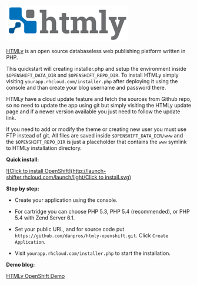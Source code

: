 <a href="https://www.htmly.com" target="_blank">![Logo](https://raw.githubusercontent.com/danpros/htmly/master/system/resources/images/logo-big.png)</a>

[HTMLy](https://github.com/danpros/htmly) is an open source databaseless web publishing platform written in PHP.

This quickstart will creating installer.php and setup the environment inside `$OPENSHIFT_DATA_DIR` and `$OPENSHIFT_REPO_DIR`. To install HTMLy simply visiting `yourapp.rhcloud.com/installer.php` after deploying it using the console and than create your blog username and password there.

HTMLy have a cloud update feature and fetch the sources from Github repo, so no need to update the app using git but simply visiting the HTMLy update page and if a newer version available you just need to follow the update link.

If you need to add or modify the theme or creating new user you must use FTP instead of git. All files are saved inside `$OPENSHIFT_DATA_DIR/www` and the `$OPENSHIFT_REPO_DIR` is just a placeholder that contains the `www` symlink to HTMLy installation directory.

**Quick install:**

[![Click to install OpenShift](http://launch-shifter.rhcloud.com/launch/light/Click to install.svg)](https://hub.openshift.com/quickstarts/deploy/219-htmly)

**Step by step:**

* Create your application using the console.

* For cartridge you can choose PHP 5.3, PHP 5.4 (recommended), or PHP 5.4 with Zend Server 6.1.

* Set your public URL, and for source code put `https://github.com/danpros/htmly-openshift.git`. Click `Create Application`.

* Visit `yourapp.rhcloud.com/installer.php` to start the installation.

**Demo blog:**

[HTMLy OpenShift Demo](http://demo-htmly.rhcloud.com)
